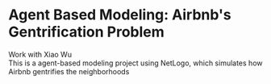 # Agent Based Modeling: Airbnb's Gentrification Problem
Work with Xiao Wu  
This is a agent-based modeling project using NetLogo, which simulates how Airbnb gentrifies the neighborhoods

